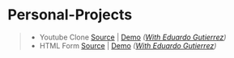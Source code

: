 # Personal-Projects

>- Youtube Clone [Source](https://github.com/fedgut/youtube-clone/) | [Demo](https://fedgut.github.io/youtube-clone/) _([With Eduardo Gutierrez](https://github.com/fedgut/))_
>- HTML Form [Source](https://github.com/fedgut/html-forms) | [Demo](https://fedgut.github.io/html-forms/) _([With Eduardo Gutierrez](https://github.com/fedgut/))_
